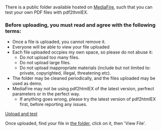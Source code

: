 There is a public folder available hosted on [MediaFire](http://www.mediafire.com), such that you can test your own PDF files with pdf2thmlEX.

### Before uploading, you must read and agree with the following terms:
 - Once a file is uploaded, you cannot remove it. 
 - Everyone will be able to view your file uploaded
 - Each file uploaded occpies my own space, so please do not abuse it:
   - Do not upload too many files.
   - Do not upload large files.
   - Do not upload inappropriate materials (include but not limited to: private, copyrighted, illegal, threatening etc).
 - The folder may be cleaned periodically, and the files uploaded may be used as demo.
 - MediaFire may not be using pdf2htmlEX of the latest version, perfrect parameters or in the perfect way.
   - If anything goes wrong, please try the latest version of pdf2htmlEX first, before reporting any issues.

[Upload and test](http://www.mediafire.com/filedrop/iledrop_hosted.php?drop=b9da314994a5e9af384dfd020fe8280e0d2e425d0870dc5edcca272e9fdc7d43) 

Once uploaded, find your file in [the folder](http://www.mediafire.com/?clnnit9kn3vf9), click on it, then 'View File'.